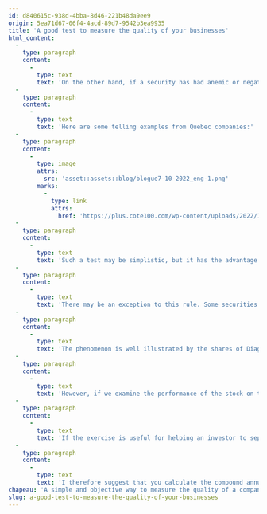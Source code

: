 ```yaml
---
id: d840615c-938d-4bba-8d46-221b48da9ee9
origin: 5ea71d67-06f4-4acd-89d7-9542b3ea9935
title: 'A good test to measure the quality of your businesses'
html_content:
  -
    type: paragraph
    content:
      -
        type: text
        text: 'On the other hand, if a security has had anemic or negative returns over 5, 10 or 20 years, you have probably identified a company of questionable quality.'
  -
    type: paragraph
    content:
      -
        type: text
        text: 'Here are some telling examples from Quebec companies:'
  -
    type: paragraph
    content:
      -
        type: image
        attrs:
          src: 'asset::assets::blog/blogue7-10-2022_eng-1.png'
        marks:
          -
            type: link
            attrs:
              href: 'https://plus.cote100.com/wp-content/uploads/2022/10/blogue7-10-2022_eng-1.png'
  -
    type: paragraph
    content:
      -
        type: text
        text: 'Such a test may be simplistic, but it has the advantage of being objective. Isn’t the job of business leaders to create value for their long-term shareholders? If a stock hasn’t done anything worthwhile for the last 20 years, either they’ve done a poor job or the industry the company is in isn’t attractive. Whatever the reason for the underperformance, it is in my opinion a stock that a long-term investor should avoid.'
  -
    type: paragraph
    content:
      -
        type: text
        text: 'There may be an exception to this rule. Some securities may have been badly affected by currency fluctuations over the past many years. Indeed, if there is one element that the managers of a company do not control, it is currencies. This phenomenon is easier to notice these days, as several currencies, including the Euro and the British Pound, have fallen against the US Dollar.'
  -
    type: paragraph
    content:
      -
        type: text
        text: 'The phenomenon is well illustrated by the shares of Diageo, a British spirits producer. If we assess the appreciation of its share in US dollars (its share is traded on the New York Stock Exchange in the form of an ADR [American Depository Receipt]), we see that the compound annual returns of the share are respectively 4.8%, 3.8% and 6.9% over 5, 10 and 20 years (without taking dividends into account). Such performances seem rather mediocre.'
  -
    type: paragraph
    content:
      -
        type: text
        text: 'However, if we examine the performance of the stock on the London Stock Exchange, in pounds sterling, we see that the compound annual returns for the same periods are 8.0%, 7.6% and 8.6% respectively. Not great, but still more attractive than US dollar data, especially when you add dividends to those returns.'
  -
    type: paragraph
    content:
      -
        type: text
        text: 'If the exercise is useful for helping an investor to separate the wheat from the chaff with regard to potential investment candidates, it is just as useful for evaluating the securities in a portfolio. We know how difficult it is to objectively assess the performance of securities that we already own. We all have this tendency to be more lenient with the securities of the companies we own, especially those that we have owned for many years. We all “fall in love” with some of our holdings.'
  -
    type: paragraph
    content:
      -
        type: text
        text: 'I therefore suggest that you calculate the compound annual returns of the securities you own over the periods of 5, 10 and 20 years (if such periods are applicable). I went through the exercise for the securities we hold in the portfolios under the management of COTE 100. I conclude that the majority of our securities have provided us with excellent returns over the past many years. On the other hand, the exercise allowed me to identify some securities of companies that are frankly dragging their feet.'
chapeau: 'A simple and objective way to measure the quality of a company is to look at the evolution of its shares over a long period of time. If a stock has appreciated strongly over the past 5, 10, or even 20 years, it is likely a quality company, regardless of the area in which it operates.'
slug: a-good-test-to-measure-the-quality-of-your-businesses
---
```

